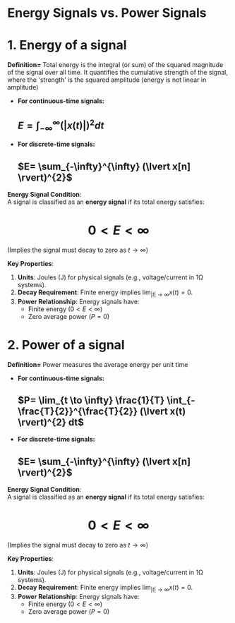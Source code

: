 # Energy Signals vs. Power Signals

# 1. Energy of a signal

**Definition=** Total energy is the integral (or sum) of the squared magnitude of the signal over all time. It quantifies the cumulative strength of the signal, where the 'strength' is the squared amplitude (energy is not linear in amplitude)

- **For continuous-time signals:**

  ## $E= \int_{-\infty}^{\infty} (\lvert x(t) \rvert)^{2} dt$

- **For discrete-time signals:**

  ## $E= \sum_{-\infty}^{\infty} (\lvert x[n] \rvert)^{2}$ 

**Energy Signal Condition**:  
A signal is classified as an **energy signal** if its total energy satisfies:
  # $$0 < E < \infty$$
(Implies the signal must decay to zero as $t\rightarrow\infty$)

**Key Properties**:
1. **Units**: Joules (J) for physical signals (e.g., voltage/current in 1Ω systems).
2. **Decay Requirement**: Finite energy implies $\lim_{|t| \to \infty} x(t) = 0$.
3. **Power Relationship**: Energy signals have:
   - Finite energy $( 0 < E < \infty )$
   - Zero average power $( P = 0 )$

# 2. Power of a signal

**Definition=** Power measures the average energy per unit time

- **For continuous-time signals:**

  ## $P= \lim_{t \to \infty} \frac{1}{T} \int_{-\frac{T}{2}}^{\frac{T}{2}} (\lvert x(t) \rvert)^{2} dt$

- **For discrete-time signals:**

  ## $E= \sum_{-\infty}^{\infty} (\lvert x[n] \rvert)^{2}$ 

**Energy Signal Condition**:  
A signal is classified as an **energy signal** if its total energy satisfies:
  # $$0 < E < \infty$$
(Implies the signal must decay to zero as $t\rightarrow\infty$)

**Key Properties**:
1. **Units**: Joules (J) for physical signals (e.g., voltage/current in 1Ω systems).
2. **Decay Requirement**: Finite energy implies $\lim_{|t| \to \infty} x(t) = 0$.
3. **Power Relationship**: Energy signals have:
   - Finite energy $( 0 < E < \infty )$
   - Zero average power $( P = 0 )$
